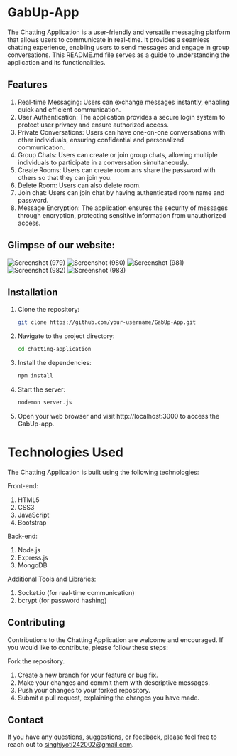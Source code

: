 # GabUp-App
The Chatting Application is a user-friendly and versatile messaging platform that allows users to communicate in real-time. It provides a seamless chatting experience, enabling users to send messages and engage in group conversations. This README.md file serves as a guide to understanding the application and its functionalities.


## Features
1. Real-time Messaging: Users can exchange messages instantly, enabling quick and efficient communication.
2. User Authentication: The application provides a secure login system to protect user privacy and ensure authorized access.
3. Private Conversations: Users can have one-on-one conversations with other individuals, ensuring confidential and personalized communication.
4. Group Chats: Users can create or join group chats, allowing multiple individuals to participate in a conversation simultaneously.
5. Create Rooms: Users can create room ans share the password with others so that they can join you.
6. Delete Room: Users can also delete room.
7. Join chat: Users can join chat by having authenticated room name and password.
8. Message Encryption: The application ensures the security of messages through encryption, protecting sensitive information from unauthorized access.

## Glimpse of our website:
![Screenshot (979)](https://github.com/dev24il/GabUp-App/assets/98025162/065a7ee0-054f-4636-907a-725573c897d7)
![Screenshot (980)](https://github.com/dev24il/GabUp-App/assets/98025162/e5ced660-edff-4093-9881-dce977961f76)
![Screenshot (981)](https://github.com/dev24il/GabUp-App/assets/98025162/6f5ed55a-31e5-41d6-a65f-a545c0453c13)
![Screenshot (982)](https://github.com/dev24il/GabUp-App/assets/98025162/5d625138-0f56-488a-9cd1-c7ffc4ac0ef7)
![Screenshot (983)](https://github.com/dev24il/GabUp-App/assets/98025162/9defa65b-d78d-4b47-b659-8a7b5172ee3b)


## Installation

1. Clone the repository:

   ```bash
   git clone https://github.com/your-username/GabUp-App.git
   ```
2. Navigate to the project directory:
   ```bash
   cd chatting-application
   ```
3. Install the dependencies:
   ```bash 
   npm install
   ```
4. Start the server:
   ```bash
   nodemon server.js
   ```
5. Open your web browser and visit http://localhost:3000 to access the GabUp-app.


# Technologies Used
The Chatting Application is built using the following technologies:

Front-end:
1. HTML5
2. CSS3
3. JavaScript
4. Bootstrap

Back-end:
1. Node.js
2. Express.js
3. MongoDB 

Additional Tools and Libraries:
1. Socket.io (for real-time communication)
2. bcrypt (for password hashing)
   
## Contributing
Contributions to the Chatting Application are welcome and encouraged. If you would like to contribute, please follow these steps:

Fork the repository.
1. Create a new branch for your feature or bug fix.
2. Make your changes and commit them with descriptive messages.
3. Push your changes to your forked repository.
4. Submit a pull request, explaining the changes you have made.


## Contact
If you have any questions, suggestions, or feedback, please feel free to reach out to singhjyoti242002@gmail.com.